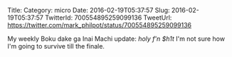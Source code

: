 Title: 
Category: micro
Date: 2016-02-19T05:37:57
Slug: 2016-02-19T05:37:57
TwitterId: 700554895259099136
TweetUrl: https://twitter.com/mark_philpot/status/700554895259099136

My weekly Boku dake ga Inai Machi update: *holy* *f'n* *$h1t*
I'm not sure how I'm going to survive till the finale.